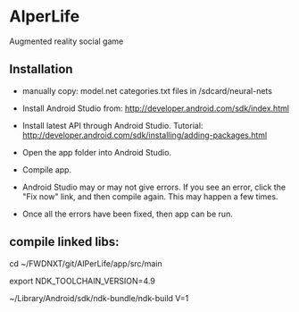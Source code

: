 # AIperLife

Augmented reality social game


## Installation

- manually copy: model.net categories.txt files in /sdcard/neural-nets

- Install Android Studio from: http://developer.android.com/sdk/index.html
- Install latest API through Android Studio. Tutorial: http://developer.android.com/sdk/installing/adding-packages.html
- Open the app folder into Android Studio.
- Compile app.
- Android Studio may or may not give errors. If you see an error, click the "Fix now" link, and then compile again. This may happen a few times.
- Once all the errors have been fixed, then app can be run.



## compile linked libs:

cd ~/FWDNXT/git/AIPerLife/app/src/main

export NDK_TOOLCHAIN_VERSION=4.9

~/Library/Android/sdk/ndk-bundle/ndk-build V=1

